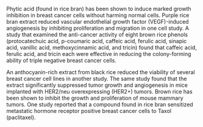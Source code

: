 

Phytic acid (found in rice bran) has been shown to induce marked growth inhibition in breast cancer cells without harming normal cells. Purple rice bran extract reduced vascular endothelial growth factor (VEGF)-induced angiogenesis by inhibiting proliferation and migration in one cell study. A study that examined the anti-cancer activity of eight brown rice phenols (protocatechuic acid, p-coumaric acid, caffeic acid, ferulic acid, sinapic acid, vanillic acid, methoxycinnamic acid, and tricin) found that caffeic acid, ferulic acid, and tricin each were effective in reducing the colony-forming ability of triple negative breast cancer cells.

An anthocyanin-rich extract from black rice reduced the viability of several breast cancer cell lines in another study. The same study found that the extract significantly suppressed tumor growth and angiogenesis in mice implanted with HER2/neu overexpressing (HER2+) tumors. Brown rice has been shown to inhibit the growth and proliferation of mouse mammary tumors. One study reported that a compound found in rice bran sensitized metastatic hormone receptor positive breast cancer cells to Taxol (paclitaxel).

